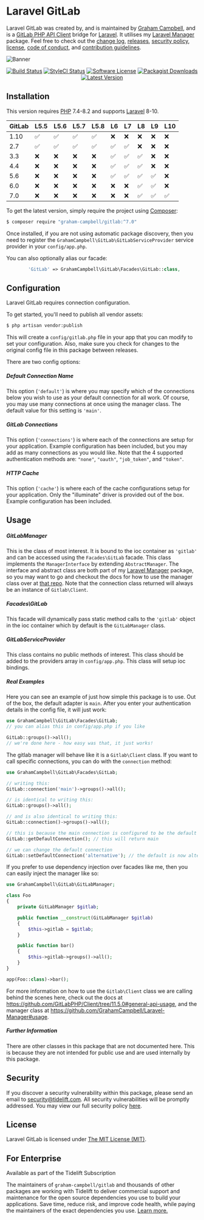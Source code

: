 Laravel GitLab
==============

Laravel GitLab was created by, and is maintained by [Graham Campbell](https://github.com/GrahamCampbell), and is a [GitLab PHP API Client](https://github.com/GitLabPHP/Client) bridge for [Laravel](https://laravel.com/). It utilises my [Laravel Manager](https://github.com/GrahamCampbell/Laravel-Manager) package. Feel free to check out the [change log](CHANGELOG.md), [releases](https://github.com/GrahamCampbell/Laravel-GitLab/releases), [security policy](https://github.com/GrahamCampbell/Laravel-GitLab/security/policy), [license](LICENSE), [code of conduct](.github/CODE_OF_CONDUCT.md), and [contribution guidelines](.github/CONTRIBUTING.md).

![Banner](https://user-images.githubusercontent.com/2829600/71477349-6131cd00-27e1-11ea-84b0-8b4e539c7ad7.png)

<p align="center">
<a href="https://github.com/GrahamCampbell/Laravel-GitLab/actions?query=workflow%3ATests"><img src="https://img.shields.io/github/actions/workflow/status/GrahamCampbell/Laravel-GitLab/tests.yml?label=Tests&style=flat-square" alt="Build Status"></img></a>
<a href="https://github.styleci.io/repos/123726374"><img src="https://github.styleci.io/repos/123726374/shield" alt="StyleCI Status"></img></a>
<a href="LICENSE"><img src="https://img.shields.io/badge/license-MIT-brightgreen?style=flat-square" alt="Software License"></img></a>
<a href="https://packagist.org/packages/graham-campbell/gitlab"><img src="https://img.shields.io/packagist/dt/graham-campbell/gitlab?style=flat-square" alt="Packagist Downloads"></img></a>
<a href="https://github.com/GrahamCampbell/Laravel-GitLab/releases"><img src="https://img.shields.io/github/release/GrahamCampbell/Laravel-GitLab?style=flat-square" alt="Latest Version"></img></a>
</p>


## Installation

This version requires [PHP](https://www.php.net/) 7.4-8.2 and supports [Laravel](https://laravel.com/) 8-10.

| GitLab | L5.5               | L5.6               | L5.7               | L5.8               | L6                 | L7                 | L8                 | L9                 | L10                |
|--------|--------------------|--------------------|--------------------|--------------------|--------------------|--------------------|--------------------|--------------------|--------------------|
| 1.10   | :white_check_mark: | :white_check_mark: | :white_check_mark: | :white_check_mark: | :x:                | :x:                | :x:                | :x:                | :x:                |
| 2.7    | :white_check_mark: | :white_check_mark: | :white_check_mark: | :white_check_mark: | :white_check_mark: | :white_check_mark: | :x:                | :x:                | :x:                |
| 3.3    | :x:                | :x:                | :x:                | :x:                | :white_check_mark: | :white_check_mark: | :white_check_mark: | :x:                | :x:                |
| 4.4    | :x:                | :x:                | :x:                | :x:                | :white_check_mark: | :white_check_mark: | :white_check_mark: | :x:                | :x:                |
| 5.6    | :x:                | :x:                | :x:                | :x:                | :white_check_mark: | :white_check_mark: | :white_check_mark: | :white_check_mark: | :x:                |
| 6.0    | :x:                | :x:                | :x:                | :x:                | :x:                | :x:                | :white_check_mark: | :white_check_mark: | :x:                |
| 7.0    | :x:                | :x:                | :x:                | :x:                | :x:                | :x:                | :white_check_mark: | :white_check_mark: | :white_check_mark: |

To get the latest version, simply require the project using [Composer](https://getcomposer.org/):

```bash
$ composer require "graham-campbell/gitlab:^7.0"
```

Once installed, if you are not using automatic package discovery, then you need to register the `GrahamCampbell\GitLab\GitLabServiceProvider` service provider in your `config/app.php`.

You can also optionally alias our facade:

```php
        'GitLab' => GrahamCampbell\GitLab\Facades\GitLab::class,
```


## Configuration

Laravel GitLab requires connection configuration.

To get started, you'll need to publish all vendor assets:

```bash
$ php artisan vendor:publish
```

This will create a `config/gitlab.php` file in your app that you can modify to set your configuration. Also, make sure you check for changes to the original config file in this package between releases.

There are two config options:

##### Default Connection Name

This option (`'default'`) is where you may specify which of the connections below you wish to use as your default connection for all work. Of course, you may use many connections at once using the manager class. The default value for this setting is `'main'`.

##### GitLab Connections

This option (`'connections'`) is where each of the connections are setup for your application. Example configuration has been included, but you may add as many connections as you would like. Note that the 4 supported authentication methods are: `"none"`, `"oauth"`, `"job_token"`, and `"token"`.

##### HTTP Cache

This option (`'cache'`) is where each of the cache configurations setup for your application. Only the "illuminate" driver is provided out of the box. Example configuration has been included.


## Usage

##### GitLabManager

This is the class of most interest. It is bound to the ioc container as `'gitlab'` and can be accessed using the `Facades\GitLab` facade. This class implements the `ManagerInterface` by extending `AbstractManager`. The interface and abstract class are both part of my [Laravel Manager](https://github.com/GrahamCampbell/Laravel-Manager) package, so you may want to go and checkout the docs for how to use the manager class over at [that repo](https://github.com/GrahamCampbell/Laravel-Manager#usage). Note that the connection class returned will always be an instance of `Gitlab\Client`.

##### Facades\GitLab

This facade will dynamically pass static method calls to the `'gitlab'` object in the ioc container which by default is the `GitLabManager` class.

##### GitLabServiceProvider

This class contains no public methods of interest. This class should be added to the providers array in `config/app.php`. This class will setup ioc bindings.

##### Real Examples

Here you can see an example of just how simple this package is to use. Out of the box, the default adapter is `main`. After you enter your authentication details in the config file, it will just work:

```php
use GrahamCampbell\GitLab\Facades\GitLab;
// you can alias this in config/app.php if you like

GitLab::groups()->all();
// we're done here - how easy was that, it just works!
```

The gitlab manager will behave like it is a `Gitlab\Client` class. If you want to call specific connections, you can do with the `connection` method:

```php
use GrahamCampbell\GitLab\Facades\GitLab;

// writing this:
GitLab::connection('main')->groups()->all();

// is identical to writing this:
GitLab::groups()->all();

// and is also identical to writing this:
GitLab::connection()->groups()->all();

// this is because the main connection is configured to be the default
GitLab::getDefaultConnection(); // this will return main

// we can change the default connection
GitLab::setDefaultConnection('alternative'); // the default is now alternative
```

If you prefer to use dependency injection over facades like me, then you can easily inject the manager like so:

```php
use GrahamCampbell\GitLab\GitLabManager;

class Foo
{
    private GitLabManager $gitlab;

    public function __construct(GitLabManager $gitlab)
    {
        $this->gitlab = $gitlab;
    }

    public function bar()
    {
        $this->gitlab->groups()->all();
    }
}

app(Foo::class)->bar();
```

For more information on how to use the `Gitlab\Client` class we are calling behind the scenes here, check out the docs at https://github.com/GitLabPHP/Client/tree/11.5.0#general-api-usage, and the manager class at https://github.com/GrahamCampbell/Laravel-Manager#usage.

##### Further Information

There are other classes in this package that are not documented here. This is because they are not intended for public use and are used internally by this package.


## Security

If you discover a security vulnerability within this package, please send an email to security@tidelift.com. All security vulnerabilities will be promptly addressed. You may view our full security policy [here](https://github.com/GrahamCampbell/Laravel-GitLab/security/policy).


## License

Laravel GitLab is licensed under [The MIT License (MIT)](LICENSE).


## For Enterprise

Available as part of the Tidelift Subscription

The maintainers of `graham-campbell/gitlab` and thousands of other packages are working with Tidelift to deliver commercial support and maintenance for the open source dependencies you use to build your applications. Save time, reduce risk, and improve code health, while paying the maintainers of the exact dependencies you use. [Learn more.](https://tidelift.com/subscription/pkg/packagist-graham-campbell-gitlab?utm_source=packagist-graham-campbell-gitlab&utm_medium=referral&utm_campaign=enterprise&utm_term=repo)
